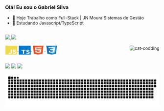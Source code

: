 ### Olá! Eu sou o Gabriel Silva

- 🔭 Hoje Trabalho como Full-Stack | JN Moura Sistemas de Gestão
- 🌱 Estudando Javascript/TypeScript

##

 <div>
  <a href="https://github.com/gbrGabriel">
  <img height="180em" src="https://github-readme-stats.vercel.app/api?username=gbrGabriel&show_icons=true&theme=dracula&include_all_commits=true&count_private=true"/>
  <img height="180em" src="https://github-readme-stats.vercel.app/api/top-langs/?username=gbrGabriel&layout=compact&langs_count=7&theme=dracula"/>
</div>
  <div style="display: inline_block"><br>
  <img align="center" alt="gbr-Js" height="30" width="40" src="https://raw.githubusercontent.com/devicons/devicon/master/icons/javascript/javascript-plain.svg">
  <img align="center" alt="gbr-Ts" height="30" width="40" src="https://raw.githubusercontent.com/devicons/devicon/master/icons/typescript/typescript-plain.svg">
  <img align="center" alt="gbr-HTML" height="30" width="40" src="https://raw.githubusercontent.com/devicons/devicon/master/icons/html5/html5-original.svg">
  <img align="center" alt="gbr-CSS" height="30" width="40" src="https://raw.githubusercontent.com/devicons/devicon/master/icons/css3/css3-original.svg">
  <img align="right" alt="cat-codding" src="https://media.tenor.com/images/56074b63a3b147fe7ac2ff71d3e9fc26/tenor.gif">
</div>

  ##
  
  <div>
  <a href = "gabrielgbr.contato@gmail.com"><img src="https://img.shields.io/badge/Gmail-D14836?style=for-the-badge&logo=gmail&logoColor=white" target="_blank"></a>
  <a href="https://www.linkedin.com/in/gbrgabriel" target="_blank"><img src="https://img.shields.io/badge/-LinkedIn-%230077B5?style=for-the-badge&logo=linkedin&logoColor=white" target="_blank"></a> 
  <a href = "https://github.com/gbrGabriel"><img src="https://img.shields.io/badge/GitHub-100000?style=for-the-badge&logo=github&logoColor=white" target="_blank"></a>
  </div
    
  ##

  ![Snake animation](https://github.com/gbrGabriel/gbrGabriel/blob/output/github-contribution-grid-snake.svg)
